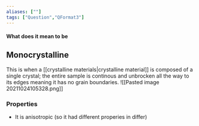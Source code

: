 ```yaml
---
aliases: [""]
tags: ["Question","QFormat3"]
---
```


#### What does it mean to be
## Monocrystalline
This is when a [[crystalline materials|crystalline material]] is composed of a single crystal; the entire sample is continous and unbrocken all the way to its edges meaning it has no grain boundaries.
![[Pasted image 20211024105328.png]]

### Properties
- It is anisotropic (so it had different properies in differ)
